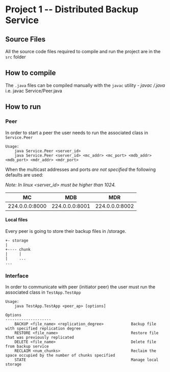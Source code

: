 # Project 1 -- Distributed Backup Service
## Source Files

All the source code files required to compile and run the project are in the `src` folder

## How to compile

The `.java` files can be compiled manually with the `javac` utility - *javac */*.java* i.e. javac Service/Peer.java

## How to run

### Peer

In order to start a peer the user needs to run the associated class in `Service.Peer`

```
Usage:
	java Service.Peer <server_id>
	java Service.Peer <server_id> <mc_addr> <mc_port> <mdb_addr> <mdb_port> <mdr_addr> <mdr_port>
```

When the multicast addresses and ports *are not specified* the following defaults are used:

*Note: In linux <server_id> must be higher than 1024.*

|MC            |MDB           |MDR           |
|--------------|--------------|--------------|
|224.0.0.0:8000|224.0.0.0:8001|224.0.0.0:8002| (*Address:Port*)

#### Local files

Every peer is going to store their backup files in /storage.

```
+- storage
|
+---- chunk
|     |
|     ...
...
```

### Interface

In order to communicate with peer (initiator peer)
the user must run the associated class in `TestApp.TestApp`

```
Usage:
	java TestApp.TestApp <peer_ap> [options]

Options
--------------------
	BACKUP <file_name> <replication_degree>            Backup file with specified replication degree
	RESTORE <file_name>                                Restore file that was previously replicated
	DELETE <file_name>                                 Delete file from backup service
	RECLAIM <num_chunks>                               Reclaim the space occupied by the number of chunks specified
	STATE                                              Manage local storage
```
